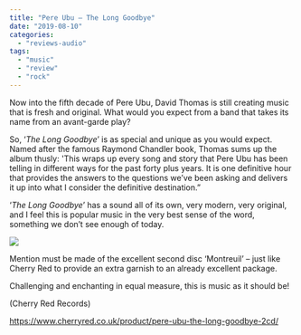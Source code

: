 ```yaml
---
title: "Pere Ubu – The Long Goodbye"
date: "2019-08-10"
categories: 
  - "reviews-audio"
tags: 
  - "music"
  - "review"
  - "rock"
---
```


Now into the fifth decade of Pere Ubu, David Thomas is still creating music that is fresh and original. What would you expect from a band that takes its name from an avant-garde play?

So, ‘_The Long Goodbye_’ is as special and unique as you would expect. Named after the famous Raymond Chandler book, Thomas sums up the album thusly: 'This wraps up every song and story that Pere Ubu has been telling in different ways for the past forty plus years. It is one definitive hour that provides the answers to the questions we’ve been asking and delivers it up into what I consider the definitive destination.”

‘_The Long Goodbye_’ has a sound all of its own, very modern, very original, and I feel this is popular music in the very best sense of the word, something we don’t see enough of today.

![](https://www.hellbound.ca/wp-content/uploads/2019/07/Pere-Ubu-Digipak-Mock_NEW-720x540.jpg)

Mention must be made of the excellent second disc ‘Montreuil’ – just like Cherry Red to provide an extra garnish to an already excellent package.

Challenging and enchanting in equal measure, this is music as it should be!

(Cherry Red Records)

https://www.cherryred.co.uk/product/pere-ubu-the-long-goodbye-2cd/
